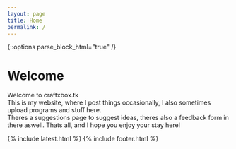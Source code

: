 ```yaml
---
layout: page
title: Home
permalink: /
---
```

{::options parse_block_html="true" /}
<div class="left">

<h1 id="welcome">Welcome</h1>

Welcome to craftxbox.tk  
This is my website, where I post things occasionally, I also sometimes upload programs and stuff here.  
Theres a suggestions page to suggest ideas, theres also a feedback form in there aswell.
Thats all, and I hope you enjoy your stay here!

</div>

{% include latest.html %}
{% include footer.html %}
